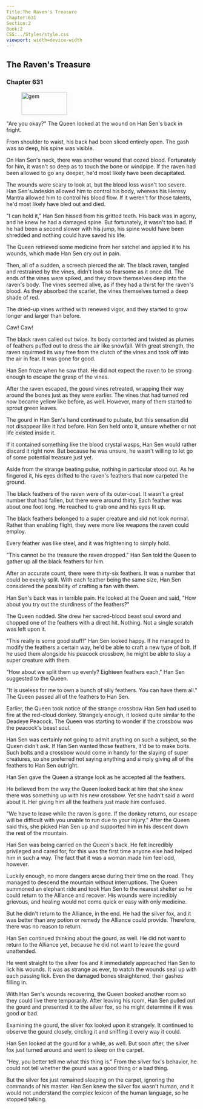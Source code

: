 ```yaml
---
Title:The Raven's Treasure 
Chapter:631 
Section:2 
Book:2 
CSS:../Styles/style.css 
viewport: width=device-width
---
```

  
## The Raven's Treasure
### Chapter 631
  
<figure>
	<img src="../Images/gem.gif" alt="gem" id="gem" width="120" height="60" />
</figure>
  

  
"Are you okay?" The Queen looked at the wound on Han Sen's back in fright.

From shoulder to waist, his back had been sliced entirely open. The gash was so deep, his spine was visible.

On Han Sen's neck, there was another wound that oozed blood. Fortunately for him, it wasn't so deep as to touch the bone or windpipe. If the raven had been allowed to go any deeper, he'd most likely have been decapitated.

The wounds were scary to look at, but the blood loss wasn't too severe. Han Sen'sJadeskin allowed him to control his body, whereas his Heresy Mantra allowed him to control his blood flow. If it weren't for those talents, he'd most likely have bled out and died.

"I can hold it," Han Sen hissed from his gritted teeth. His back was in agony, and he knew he had a damaged spine. But fortunately, it wasn't too bad. If he had been a second slower with his jump, his spine would have been shredded and nothing could have saved his life.

The Queen retrieved some medicine from her satchel and applied it to his wounds, which made Han Sen cry out in pain.

Then, all of a sudden, a screech pierced the air. The black raven, tangled and restrained by the vines, didn't look so fearsome as it once did. The ends of the vines were spiked, and they drove themselves deep into the raven's body. The vines seemed alive, as if they had a thirst for the raven's blood. As they absorbed the scarlet, the vines themselves turned a deep shade of red.

The dried-up vines writhed with renewed vigor, and they started to grow longer and larger than before.

Caw! Caw!

The black raven called out twice. Its body contorted and twisted as plumes of feathers puffed out to dress the air like snowfall. With great strength, the raven squirmed its way free from the clutch of the vines and took off into the air in fear. It was gone for good.

Han Sen froze when he saw that. He did not expect the raven to be strong enough to escape the grasp of the vines.

After the raven escaped, the gourd vines retreated, wrapping their way around the bones just as they were earlier. The vines that had turned red now became yellow like before, as well. However, many of them started to sprout green leaves.

The gourd in Han Sen's hand continued to pulsate, but this sensation did not disappear like it had before. Han Sen held onto it, unsure whether or not life existed inside it.

If it contained something like the blood crystal wasps, Han Sen would rather discard it right now. But because he was unsure, he wasn't willing to let go of some potential treasure just yet.

Aside from the strange beating pulse, nothing in particular stood out. As he fingered it, his eyes drifted to the raven's feathers that now carpeted the ground.

The black feathers of the raven were of its outer-coat. It wasn't a great number that had fallen, but there were around thirty. Each feather was about one foot long. He reached to grab one and his eyes lit up.

The black feathers belonged to a super creature and did not look normal. Rather than enabling flight, they were more like weapons the raven could employ.

Every feather was like steel, and it was frightening to simply hold.

"This cannot be the treasure the raven dropped." Han Sen told the Queen to gather up all the black feathers for him.

After an accurate count, there were thirty-six feathers. It was a number that could be evenly split. With each feather being the same size, Han Sen considered the possibility of crafting a fan with them.

Han Sen's back was in terrible pain. He looked at the Queen and said, "How about you try out the sturdiness of the feathers?"

The Queen nodded. She drew her sacred-blood beast soul sword and chopped one of the feathers with a direct hit. Nothing. Not a single scratch was left upon it.

"This really is some good stuff!" Han Sen looked happy. If he managed to modify the feathers a certain way, he'd be able to craft a new type of bolt. If he used them alongside his peacock crossbow, he might be able to slay a super creature with them.

"How about we split them up evenly? Eighteen feathers each," Han Sen suggested to the Queen.

"It is useless for me to own a bunch of silly feathers. You can have them all." The Queen passed all of the feathers to Han Sen.

Earlier, the Queen took notice of the strange crossbow Han Sen had used to fire at the red-cloud donkey. Strangely enough, it looked quite similar to the Deadeye Peacock. The Queen was starting to wonder if the crossbow was the peacock's beast soul.

Han Sen was certainly not going to admit anything on such a subject, so the Queen didn't ask. If Han Sen wanted those feathers, it'd be to make bolts. Such bolts and a crossbow would come in handy for the slaying of super creatures, so she preferred not saying anything and simply giving all of the feathers to Han Sen outright.

Han Sen gave the Queen a strange look as he accepted all the feathers.

He believed from the way the Queen looked back at him that she knew there was something up with his new crossbow. Yet she hadn't said a word about it. Her giving him all the feathers just made him confused.

"We have to leave while the raven is gone. If the donkey returns, our escape will be difficult with you unable to run due to your injury." After the Queen said this, she picked Han Sen up and supported him in his descent down the rest of the mountain.

Han Sen was being carried on the Queen's back. He felt incredibly privileged and cared for, for this was the first time anyone else had helped him in such a way. The fact that it was a woman made him feel odd, however.

Luckily enough, no more dangers arose during their time on the road. They managed to descend the mountain without interruptions. The Queen summoned an elephant ride and took Han Sen to the nearest shelter so he could return to the Alliance and recover. His wounds were incredibly grievous, and healing would not come quick or easy with only medicine.

But he didn't return to the Alliance, in the end. He had the silver fox, and it was better than any potion or remedy the Alliance could provide. Therefore, there was no reason to return.

Han Sen continued thinking about the gourd, as well. He did not want to return to the Alliance yet, because he did not want to leave the gourd unattended.

He went straight to the silver fox and it immediately approached Han Sen to lick his wounds. It was as strange as ever, to watch the wounds seal up with each passing lick. Even the damaged bones straightened, their gashes filling in.

With Han Sen's wounds recovering, the Queen booked another room so they could live there temporarily. After leaving his room, Han Sen pulled out the gourd and presented it to the silver fox, so he might determine if it was good or bad.

Examining the gourd, the silver fox looked upon it strangely. It continued to observe the gourd closely, circling it and sniffing it every way it could.

Han Sen looked at the gourd for a while, as well. But soon after, the silver fox just turned around and went to sleep on the carpet.

"Hey, you better tell me what this thing is." From the silver fox's behavior, he could not tell whether the gourd was a good thing or a bad thing.

But the silver fox just remained sleeping on the carpet, ignoring the commands of his master. Han Sen knew the silver fox wasn't human, and it would not understand the complex lexicon of the human language, so he stopped talking.